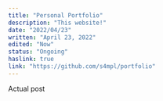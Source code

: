 ```yaml
---
title: "Personal Portfolio"
description: "This website!"
date: "2022/04/23"
written: "April 23, 2022"
edited: "Now"
status: "Ongoing"
haslink: true
link: "https://github.com/s4mpl/portfolio"
---
```

Actual post